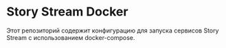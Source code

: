 # Story Stream Docker

Этот репозиторий содержит конфигурацию для запуска сервисов Story Stream с использованием docker-compose.
